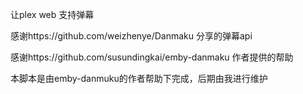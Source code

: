 让plex web 支持弹幕

<p>感谢https://github.com/weizhenye/Danmaku 分享的弹幕api</p>
<p>感谢https://github.com/susundingkai/emby-danmaku 作者提供的帮助</p>
<p>本脚本是由emby-danmuku的作者帮助下完成，后期由我进行维护</p>

